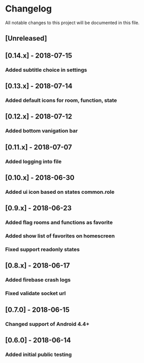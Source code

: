 # Changelog
All notable changes to this project will be documented in this file.

## [Unreleased]

## [0.14.x] - 2018-07-15
### Added subtitle choice in settings

## [0.13.x] - 2018-07-14
### Added default icons for room, function, state

## [0.12.x] - 2018-07-12
### Added bottom vanigation bar

## [0.11.x] - 2018-07-07
### Added logging into file

## [0.10.x] - 2018-06-30
### Added ui icon based on states common.role

## [0.9.x] - 2018-06-23
### Added flag rooms and functions as favorite
### Added show list of favorites on homescreen
### Fixed support readonly states

## [0.8.x] - 2018-06-17
### Added firebase crash logs
### Fixed validate socket url

## [0.7.0] - 2018-06-15
### Changed support of Android 4.4+

## [0.6.0] - 2018-06-14
### Added initial public testing